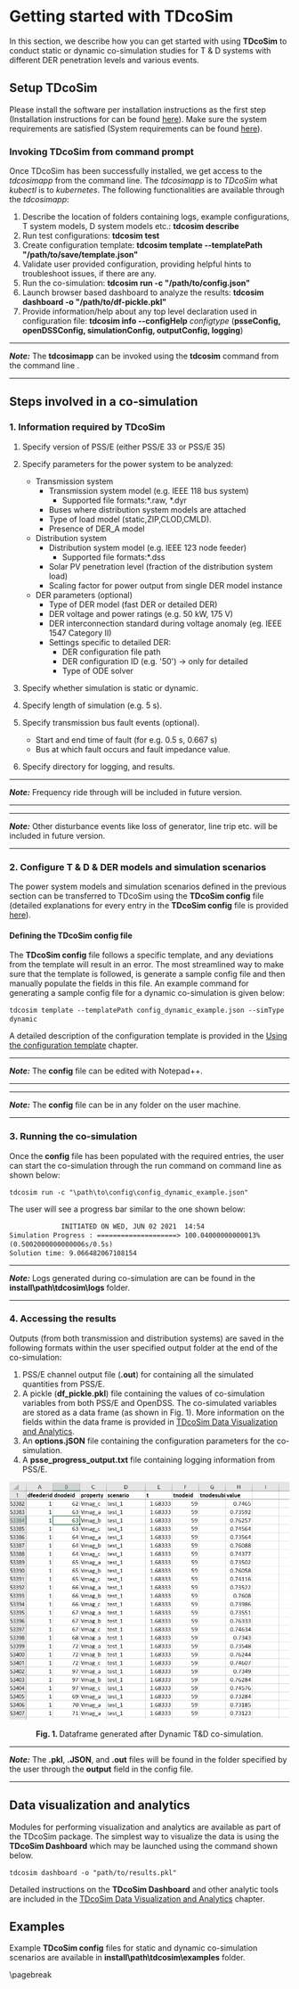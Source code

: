 # Getting started with TDcoSim

In this section, we describe how you can get started with using **TDcoSim** to conduct static or dynamic co-simulation studies for T & D systems with different DER penetration levels and various events.

## Setup TDcoSim
Please install the software per installation instructions as the first step (Installation instructions for can be found [here](user_guide_installation.md#installation)). Make sure the system requirements are satisfied (System requirements can be found [here](user_guide_sys_requirements.md)). 

### Invoking TDcoSim from command prompt
Once TDcoSim has been successfully installed, we get access to the *tdcosimapp* from the command line. The *tdcosimapp* is to *TDcoSim* what *kubectl* is to *kubernetes*. The following functionalities are available through the *tdcosimapp*:

1. Describe the location of folders containing logs, example configurations, T system models, D system models etc.: **tdcosim describe**
2. Run test configurations: **tdcosim test**
3. Create configuration template: **tdcosim template --templatePath "/path/to/save/template.json"**
4. Validate user provided configuration, providing helpful hints to troubleshoot issues, if there are any.
6. Run the co-simulation: **tdcosim run -c "/path/to/config.json"**
7. Launch browser based dashboard to analyze the results: **tdcosim dashboard -o "/path/to/df-pickle.pkl"**
7. Provide information/help about any top level declaration used in configuration file: **tdcosim info --configHelp** *configtype* (**psseConfig, openDSSConfig, simulationConfig, outputConfig, logging**) 


***
***Note:*** The **tdcosimapp** can be invoked using the **tdcosim** command from the command line .

***

## Steps involved in a co-simulation
### 1. Information required by TDcoSim
1. Specify version of PSS/E (either PSS/E 33 or PSS/E 35)
2. Specify parameters for the power system to be analyzed:
   
   * Transmission system
        * Transmission system model (e.g. IEEE 118 bus system)
          * Supported file formats:*.raw, *.dyr 
        * Buses where distribution system models are attached
        * Type of load model (static,ZIP,CLOD,CMLD).
        * Presence of DER_A model
   * Distribution system
        * Distribution system model (e.g. IEEE 123 node feeder)
          * Supported file formats:*.dss  
        * Solar PV penetration level (fraction of the distribution system load)
        * Scaling factor for power output from single DER model instance 
   * DER parameters  (optional)
        * Type of DER model (fast DER or detailed DER)
        * DER voltage and power ratings (e.g. 50 kW, 175 V)
        * DER interconnection standard during voltage anomaly (eg. IEEE 1547 Category II)
        * Settings specific to detailed DER:
          * DER configuration file path
          * DER configuration ID (e.g. '50') -> only for detailed
          * Type of ODE solver
   
2. Specify whether simulation is static or dynamic.

3. Specify length of simulation (e.g. 5 s).

4. Specify transmission bus fault events (optional).

   * Start and end time of fault (for e.g. 0.5 s, 0.667 s)
   * Bus at which fault occurs and fault impedance value.

6. Specify directory for logging, and results.

***
***Note:*** Frequency ride through will be included in future version.

***
***
***Note:*** Other disturbance events like loss of generator, line trip etc. will be included in future version.

***

### 2. Configure T & D & DER models and simulation scenarios
The power system models and simulation scenarios defined in the previous section can be transferred to TDcoSim using the **TDcoSim config** file (detailed explanations for every entry in the **TDcoSim config** file is provided [here](user_guide_understanding_config.md#understanding-the-config-file)). 

#### Defining the TDcoSim config file

The **TDcoSim config** file follows a specific template, and any deviations from the template will result in an error. The most streamlined way to make sure that the template is followed, is generate a sample config file and then manually populate the fields in this file. An example command for generating a sample config file for a dynamic co-simulation is given below:
```
tdcosim template --templatePath config_dynamic_example.json --simType dynamic
```
A detailed description of the configuration template is provided in the [Using the configuration template](user_guide_configuration_template.md) chapter.
***
***Note:*** The **config** file can be edited with Notepad++.

***

***
***Note:*** The **config** file can be in any folder on the user machine.

***

### 3. Running the co-simulation

Once the **config** file has been populated with the required entries, the user can start the co-simulation through the run command on command line as shown below:

```
tdcosim run -c "\path\to\config\config_dynamic_example.json"
```
The user will see a progress bar similar to the one shown below:

```
             INITIATED ON WED, JUN 02 2021  14:54
Simulation Progress : ====================> 100.04000000000013%(0.5002000000000006s/0.5s)
Solution time: 9.066482067108154
```

***
***Note:*** Logs generated during co-simulation are can be found in the **install\path\tdcosim\logs** folder.

***

### 4.  Accessing the results

Outputs (from both transmission and distribution systems) are saved in the following formats within the user specified output folder at the end of the co-simulation: 
1. PSS/E channel output file (**.out**) for containing all the simulated quantities from PSS/E.
2. A pickle (**df_pickle.pkl**) file containing the values of co-simulation variables from both PSS/E and OpenDSS. The co-simulated variables are stored as a data frame (as shown in Fig. 1). More information on the fields within the data frame is provided in [TDcoSim Data Visualization and Analytics](user_guide_visualization_analytics.md#TDcoSim-DataFrame ).
3. An **options.jSON** file containing the configuration parameters for the co-simulation. 
4. A **psse_progress_output.txt** file containing logging information from PSS/E.

![report example](images/report_example.png)
<p align="center">
  <strong>Fig. 1. </strong>Dataframe generated after Dynamic T&D co-simulation.
</p>

***
***Note:*** The **.pkl**, **.JSON**, and **.out** files will be found in the folder specified by the user through the **output** field in the config file.

***

## Data visualization and analytics
Modules for performing visualization and analytics are available as part of the TDcoSim package. The simplest way to visualize the data is using the **TDcoSim Dashboard** which may be launched using the command shown below.

```
tdcosim dashboard -o "path/to/results.pkl"
```

Detailed instructions on the **TDcoSim Dashboard** and other analytic tools are included in the [TDcoSim Data Visualization and Analytics](user_guide_visualization_analytics.md) chapter.

## Examples

Example **TDcoSim config** files for static and dynamic co-simulation scenarios are available in **install\path\tdcosim\examples** folder.

\pagebreak